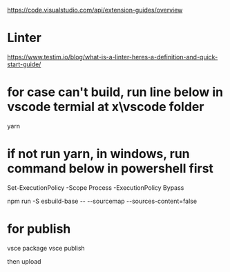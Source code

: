 https://code.visualstudio.com/api/extension-guides/overview

# Linter
https://www.testim.io/blog/what-is-a-linter-heres-a-definition-and-quick-start-guide/

# for case can't build, run line below in vscode termial at x\vscode folder
yarn
# if not run yarn, in windows, run command below in powershell first
Set-ExecutionPolicy -Scope Process -ExecutionPolicy Bypass

npm run -S esbuild-base -- --sourcemap --sources-content=false

# for publish
vsce package
vsce publish

then upload
